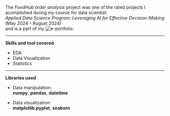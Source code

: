 The *FoodHub order analysis* project was one of the rated projects I acomplished during my course for data scientist:  
*Applied Data Science Program: Leveraging AI for Effective Decision-Making* (May 2024 - August 2024)  
and is a part of my ![e-portfolio.](https://olympus.mygreatlearning.com/eportfolio)

---
**Skills and tool covered**
- EDA
- Data Visualization
- Statistics
---
**Libraries used**
- Data manipulation:  
**numpy**, **pandas**, **datetime**

- Data visualization:  
**matplotlib.pyplot**, **seaborn**
